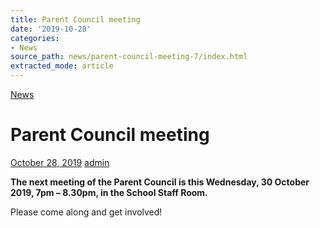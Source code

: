 ```yaml
---
title: Parent Council meeting
date: '2019-10-28'
categories:
- News
source_path: news/parent-council-meeting-7/index.html
extracted_mode: article
---
```

[News](/news/)

# Parent Council meeting

[October 28, 2019](/news/parent-council-meeting-7/) [admin](author/admin/)

**The next meeting of the Parent Council is this Wednesday, 30 October 2019, 7pm – 8.30pm, in the School Staff Room.**

Please come along and get involved!
